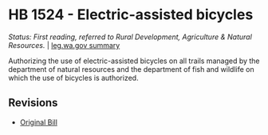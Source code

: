 # HB 1524 - Electric-assisted bicycles
*Status: First reading, referred to Rural Development, Agriculture & Natural Resources.* | [leg.wa.gov summary](https://app.leg.wa.gov/billsummary?BillNumber=1524&Year=2021)

Authorizing the use of electric-assisted bicycles on all trails managed by the department of natural resources and the department of fish and wildlife on which the use of bicycles is authorized.

## Revisions
* [Original Bill](1/)